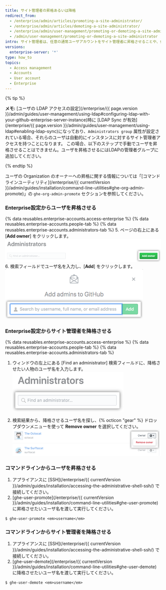 ```yaml
---
title: サイト管理者の昇格あるいは降格
redirect_from:
  - /enterprise/admin/articles/promoting-a-site-administrator/
  - /enterprise/admin/articles/demoting-a-site-administrator/
  - /enterprise/admin/user-management/promoting-or-demoting-a-site-administrator
  - /admin/user-management/promoting-or-demoting-a-site-administrator
intro: サイト管理者は、任意の通常ユーザアカウントをサイト管理者に昇格させることや、他のサイト管理者を通常のユーザに降格させることができます。
versions:
  enterprise-server: '*'
type: how_to
topics:
  - Access management
  - Accounts
  - User account
  - Enterprise
---
```

{% tip %}

**メモ:** [ユーザの LDAP アクセスの設定](/enterprise/{{ page.version }}/admin/guides/user-management/using-ldap#configuring-ldap-with-your-github-enterprise-server-instance)時に [LDAP Sync が有効](/enterprise/{{ page.version }}/admin/guides/user-management/using-ldap#enabling-ldap-sync)になっており、`Administrators group` 属性が設定されている場合、それらのユーザは自動的にインスタンスに対するサイト管理者アクセスを持つことになります。 この場合、以下のステップで手動でユーザを昇格させることはできません。ユーザを昇格させるにはLDAPの管理者グループに追加してください。

{% endtip %}

ユーザの Organization のオーナーへの昇格に関する情報については「[コマンドラインユーティリティ](/enterprise/{{ currentVersion }}/admin/guides/installation/command-line-utilities#ghe-org-admin-promote)」の `ghe-org-admin-promote` セクションを参照してください。

### Enterprise設定からユーザを昇格させる

{% data reusables.enterprise-accounts.access-enterprise %}
{% data reusables.enterprise-accounts.people-tab %}
{% data reusables.enterprise-accounts.administrators-tab %}
5. ページの右上にある[**Add owner**] をクリックします。 ![管理者を追加するボタン](/assets/images/help/business-accounts/business-account-add-admin-button.png)
6. 検索フィールドでユーザ名を入力し、[**Add**] をクリックします。 ![管理者を追加するための検索フィールド](/assets/images/help/business-accounts/business-account-search-to-add-admin.png)

### Enterprise設定からサイト管理者を降格させる

{% data reusables.enterprise-accounts.access-enterprise %}
{% data reusables.enterprise-accounts.people-tab %}
{% data reusables.enterprise-accounts.administrators-tab %}
1. ウィンドウの左上にある [Find an administrator] 検索フィールドに、降格させたい人物のユーザ名を入力します。 ![管理者を見つけるための検索フィールド](/assets/images/help/business-accounts/business-account-search-for-admin.png)

1. 検索結果から、降格させるユーザ名を探し、{% octicon "gear" %} ドロップダウンメニューを使って **Remove owner** を選択してください。 ![Enterprise から削除するオプション](/assets/images/help/business-accounts/demote-admin-button.png)

### コマンドラインからユーザを昇格させる

1. アプライアンスに [SSH](/enterprise/{{ currentVersion }}/admin/guides/installation/accessing-the-administrative-shell-ssh/) で接続してください。
2. [ghe-user-promote](/enterprise/{{ currentVersion }}/admin/guides/installation/command-line-utilities#ghe-user-promote) に昇格させたいユーザ名を渡して実行してください。
  ```shell
  $ ghe-user-promote <em>username</em>
  ```

### コマンドラインからサイト管理者を降格させる

1. アプライアンスに [SSH](/enterprise/{{ currentVersion }}/admin/guides/installation/accessing-the-administrative-shell-ssh/) で接続してください。
2. [ghe-user-demote](/enterprise/{{ currentVersion }}/admin/guides/installation/command-line-utilities#ghe-user-demote) に降格させたいユーザ名を渡して実行してください。
  ```shell
  $ ghe-user-demote <em>username</em>
  ```

